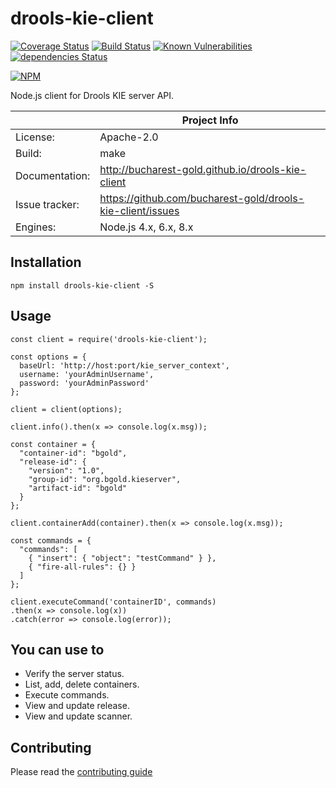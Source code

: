 # drools-kie-client

[![Coverage Status](https://coveralls.io/repos/github/bucharest-gold/drools-kie-client/badge.svg?branch=master)](https://coveralls.io/github/bucharest-gold/drools-kie-client?branch=master)
[![Build Status](https://travis-ci.org/bucharest-gold/drools-kie-client.svg?branch=master)](https://travis-ci.org/bucharest-gold/drools-kie-client)
[![Known Vulnerabilities](https://snyk.io/test/npm/drools-kie-client/badge.svg)](https://snyk.io/test/npm/drools-kie-client)
[![dependencies Status](https://david-dm.org/bucharest-gold/drools-kie-client/status.svg)](https://david-dm.org/bucharest-gold/drools-kie-client)

[![NPM](https://nodei.co/npm/drools-kie-client.png)](https://npmjs.org/package/drools-kie-client)

Node.js client for Drools KIE server API.

|                 | Project Info  |
| --------------- | ------------- |
| License:        | Apache-2.0 |
| Build:          | make |
| Documentation:  | http://bucharest-gold.github.io/drools-kie-client |
| Issue tracker:  | https://github.com/bucharest-gold/drools-kie-client/issues |
| Engines:        | Node.js 4.x, 6.x, 8.x |

## Installation

    npm install drools-kie-client -S


## Usage
    const client = require('drools-kie-client');

    const options = {
      baseUrl: 'http://host:port/kie_server_context',
      username: 'yourAdminUsername',
      password: 'yourAdminPassword'
    };

    client = client(options);

    client.info().then(x => console.log(x.msg));

    const container = {
      "container-id": "bgold",
      "release-id": {
        "version": "1.0",
        "group-id": "org.bgold.kieserver",
        "artifact-id": "bgold"
      }
    };

    client.containerAdd(container).then(x => console.log(x.msg));

    const commands = {
      "commands": [
        { "insert": { "object": "testCommand" } },
        { "fire-all-rules": {} }
      ]
    };

    client.executeCommand('containerID', commands)
    .then(x => console.log(x))
    .catch(error => console.log(error));

## You can use to

* Verify the server status.
* List, add, delete containers.
* Execute commands.
* View and update release.
* View and update scanner.

[1]: http://docs.jboss.org/drools/release/6.4.0.Final/drools-docs/html/ch22.html#d0e24633

## Contributing

Please read the [contributing guide](./CONTRIBUTING.md)